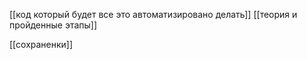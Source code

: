 [[код который будет все это автоматизировано делать]]
[[теория и пройденные этапы]]


[[сохраненки]]
